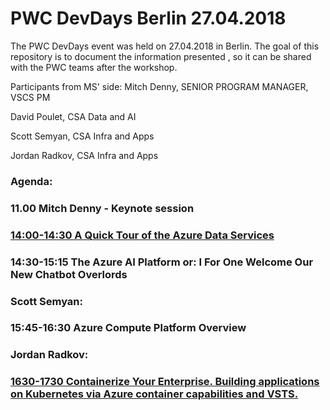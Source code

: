 # PWC DevDays Berlin 27.04.2018

The PWC DevDays event was held on 27.04.2018 in Berlin. 
The goal of this repository is to document the information presented , so it can be shared with the PWC teams after the workshop.

Participants from MS' side:
Mitch Denny, SENIOR PROGRAM MANAGER, VSCS PM

David Poulet, CSA Data and AI 

Scott Semyan, CSA Infra and Apps

Jordan Radkov, CSA Infra and Apps

### Agenda:
### 11.00 Mitch Denny - Keynote session

### [14:00-14:30 A Quick Tour of the Azure Data Services](https://github.com/dannradkov/pwcdevdays/tree/master/pwc_devdays_27_04_2018/Data_AI)
### 14:30-15:15 The Azure AI Platform or: I For One Welcome Our New Chatbot Overlords

### Scott Semyan: 
### 15:45-16:30 Azure Compute Platform Overview

### Jordan Radkov:
### [1630-1730 Containerize Your Enterprise. Building applications on Kubernetes via Azure container capabilities and VSTS.](https://github.com/dannradkov/pwcdevdays/tree/master/pwc_devdays_27_04_2018/Containers)